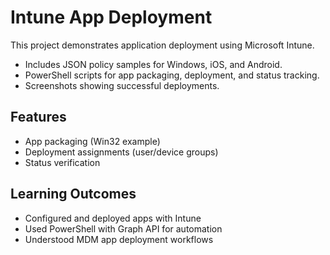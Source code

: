 # Intune App Deployment

This project demonstrates application deployment using Microsoft Intune.

- Includes JSON policy samples for Windows, iOS, and Android.
- PowerShell scripts for app packaging, deployment, and status tracking.
- Screenshots showing successful deployments.

## Features
- App packaging (Win32 example)
- Deployment assignments (user/device groups)
- Status verification

## Learning Outcomes
- Configured and deployed apps with Intune
- Used PowerShell with Graph API for automation
- Understood MDM app deployment workflows

